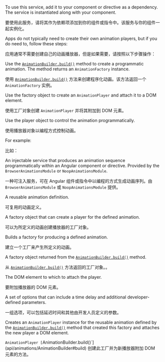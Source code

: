To use this service, add it to your component or directive as a dependency.
The service is instantiated along with your component.

要使用此服务，请将其作为依赖项添加到你的组件或指令中。该服务与你的组件一起实例化。

Apps do not typically need to create their own animation players, but if you
do need to, follow these steps:

应用通常不需要创建自己的动画播放器，但是如果需要，请按照以下步骤操作：

Use the [`AnimationBuilder.build()`](api/animations/AnimationBuilder#build) method
to create a programmatic animation. The method returns an `AnimationFactory` instance.

使用 [`AnimationBuilder.build()`](api/animations/AnimationBuilder#build) 方法来创建程序化动画。该方法返回一个 `AnimationFactory` 实例。

Use the factory object to create an `AnimationPlayer` and attach it to a DOM element.

使用工厂对象创建 `AnimationPlayer` 并将其附加到 DOM 元素。

Use the player object to control the animation programmatically.

使用播放器对象以编程方式控制动画。

For example:

比如：

An injectable service that produces an animation sequence programmatically within an
Angular component or directive.
Provided by the `BrowserAnimationsModule` or `NoopAnimationsModule`.

一种可注入服务，可在 Angular 组件或指令中以编程的方式生成动画序列。由 `BrowserAnimationsModule`
或 `NoopAnimationsModule` 提供。

A reusable animation definition.

可复用的动画定义。

A factory object that can create a player for the defined animation.

可以为所定义的动画创建播放器的工厂对象。

Builds a factory for producing a defined animation.

建立一个工厂来产生所定义的动画。

A factory object returned from the
[`AnimationBuilder.build()`](api/animations/AnimationBuilder#build)
method.

从 [`AnimationBuilder.build()`](api/animations/AnimationBuilder#build) 方法返回的工厂对象。。

The DOM element to which to attach the player.

要附加播放器的 DOM 元素。

A set of options that can include a time delay and
additional developer-defined parameters.

一组选项，可以包括延迟时间和其他由开发人员定义的参数。

Creates an `AnimationPlayer` instance for the reusable animation defined by
the [`AnimationBuilder.build()`](api/animations/AnimationBuilder#build)
method that created this factory and attaches the new player a DOM element.

`AnimationPlayer [`AnimationBuilder.build\(\)\`\]\(api/animations/AnimationBuilder#build\) 创建此工厂并为新播放器附加 DOM 元素的方法。
